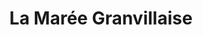 ---
title: "La Marée Granvillaise"
url: /saint-jean-des-champs/la-maree-granvillaise/
shop: fruits de mer
---
